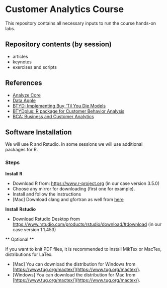 # Customer Analytics Course

This repository contains all necessary inputs to run the course hands-on labs. 

## Repository contents (by session)

  - articles
  - keynotes
  - exercises and scripts

## References

 - [Analyze Core](http://analyzecore.com)
 - [Data Apple](http://www.dataapple.net)
 - [BTYD: Implementing Buy 'Til You Die Models](http://cran.r-project.org/web/packages/BTYD/)
 - [BTYDplus: R package for Customer Behavior Analysis](https://github.com/mplatzer/BTYDplus)
 - [BCA: Business and Customer Analytics](http://cran.r-project.org/web/packages/BCA/) 
 
## Software Installation

We will use R and Rstudio. In some sessions we will use additional packages for R.

### Steps

**Install R**

  - Download R from: https://www.r-project.org (in our case version 3.5.0)
  - Choose any mirror for downloading (first one for example).
  - Install and follow the instructions
  - [Mac] Download clang and gfortran as well from [here](https://cloud.r-project.org/bin/macosx/tools/)

**Install Rstudio**

  - Download Rstudio Desktop from https://www.rstudio.com/products/rstudio/download/#download (in our case version 1.1.453)

** Optional **

If you want to knit PDF files, it is recommended to install MikTex or MacTex, distributions for LaTex.

  - [Mac] You can download the distribution for Windows from [https://www.tug.org/mactex/](https://www.tug.org/mactex/).
  - [Windows] You can download the distribution for Mac from [https://www.tug.org/mactex/](https://www.tug.org/mactex/).
